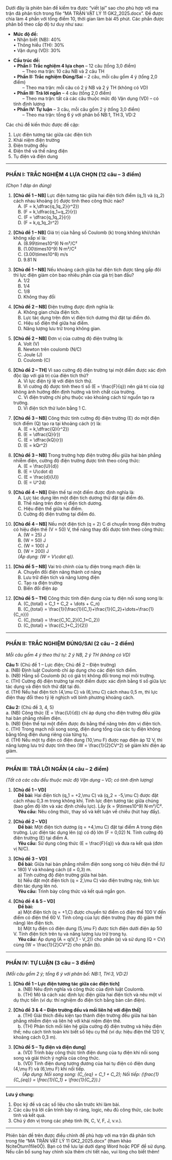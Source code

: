 Dưới đây là phiên bản đề kiểm tra được “viết lại” sao cho phù hợp với ma trận đã phân tích trong file “MA TRẬN VẬT LÝ 11 GK2_2025.docx”. Đề được chia làm 4 phần với tổng điểm 10, thời gian làm bài 45 phút. Các phần được phân bổ theo cấp độ tư duy như sau:

- **Mức độ đề:**  
  • Nhận biết (NB): 40%  
  • Thông hiểu (TH): 30%  
  • Vận dụng (VD): 30%

- **Cấu trúc đề:**  
  • **Phần I: Trắc nghiệm 4 lựa chọn** – 12 câu (tổng 3,0 điểm)  
  – Theo ma trận: 10 câu NB và 2 câu TH  
  • **Phần II: Trắc nghiệm Đúng/Sai** – 2 câu, mỗi câu gồm 4 ý (tổng 2,0 điểm)  
  – Theo ma trận: mỗi câu có 2 ý NB và 2 ý TH (không có VD)  
  • **Phần III: Trả lời ngắn** – 4 câu (tổng 2,0 điểm)  
  – Theo ma trận: tất cả các câu thuộc mức độ Vận dụng (VD) – có tính định lượng  
  • **Phần IV: Tự luận** – 3 câu, mỗi câu gồm 2 ý (tổng 3,0 điểm)  
  – Theo ma trận: tổng 6 ý với phân bố NB:1, TH:3, VD:2

Các chủ đề kiến thức được đề cập:  
1. Lực điện tương tác giữa các điện tích  
2. Khái niệm điện trường  
3. Điện trường đều  
4. Điện thế và thế năng điện  
5. Tụ điện và điện dung

---

### PHẦN I: TRẮC NGHIỆM 4 LỰA CHỌN (12 câu – 3 điểm)
*(Chọn 1 đáp án đúng)*

1. **[Chủ đề 1 – NB]** Lực điện tương tác giữa hai điện tích điểm \(q_1\) và \(q_2\) cách nhau khoảng \(r\) được tính theo công thức nào?  
 A. \(F = k\,\dfrac{q_1q_2}{r^2}\)  
 B. \(F = k\,\dfrac{q_1+q_2}{r}\)  
 C. \(F = \dfrac{q_1q_2}{r}\)  
 D. \(F = k\,q_1q_2r^2\)

2. **[Chủ đề 1 – NB]** Giá trị của hằng số Coulomb \(k\) trong không khí/chân không xấp xỉ là:  
 A. \(8.99\times10^9\) N·m²/C²  
 B. \(1.00\times10^9\) N·m²/C²  
 C. \(3.00\times10^8\) m/s  
 D. 9.81 N

3. **[Chủ đề 1 – NB]** Nếu khoảng cách giữa hai điện tích được tăng gấp đôi thì lực điện giảm còn bao nhiêu phần của giá trị ban đầu?  
 A. 1/2  
 B. 1/4  
 C. 1/8  
 D. Không thay đổi

4. **[Chủ đề 2 – NB]** Điện trường được định nghĩa là:  
 A. Không gian chứa điện tích.  
 B. Lực tác dụng trên đơn vị điện tích dương thử đặt tại điểm đó.  
 C. Hiệu số điện thế giữa hai điểm.  
 D. Năng lượng lưu trữ trong không gian.

5. **[Chủ đề 2 – NB]** Đơn vị của cường độ điện trường là:  
 A. Volt (V)  
 B. Newton trên coulomb (N/C)  
 C. Joule (J)  
 D. Coulomb (C)

6. **[Chủ đề 2 – TH]** Vì sao cường độ điện trường tại một điểm được xác định độc lập với giá trị của điện tích thử?  
 A. Vì lực điện tỷ lệ với điện tích thử.  
 B. Vì cường độ được tính theo tỉ số \(E = \frac{F}{q}\) nên giá trị của \(q\) không ảnh hưởng đến định hướng và tính chất của trường.  
 C. Vì điện trường chỉ phụ thuộc vào khoảng cách từ nguồn tạo ra trường.  
 D. Vì điện tích thử luôn bằng 1 C.

7. **[Chủ đề 3 – NB]** Công thức tính cường độ điện trường \(E\) do một điện tích điểm \(Q\) tạo ra tại khoảng cách \(r\) là:  
 A. \(E = k\,\dfrac{Q}{r^2}\)  
 B. \(E = \dfrac{Q}{r}\)  
 C. \(E = \dfrac{kQ}{r}\)  
 D. \(E = kQr^2\)

8. **[Chủ đề 3 – NB]** Trong trường hợp điện trường đều giữa hai bản phẳng nhiễm điện, cường độ điện trường được tính theo công thức:  
 A. \(E = \frac{U}{d}\)  
 B. \(E = U\cdot d\)  
 C. \(E = \frac{d}{U}\)  
 D. \(E = U^2d\)

9. **[Chủ đề 4 – NB]** Điện thế tại một điểm được định nghĩa là:  
 A. Lực tác dụng lên một điện tích dương thử đặt tại điểm đó.  
 B. Thế năng trên đơn vị điện tích dương.  
 C. Hiệu điện thế giữa hai điểm.  
 D. Cường độ điện trường tại điểm đó.

10. **[Chủ đề 4 – NB]** Nếu một điện tích \(q = 2\) C di chuyển trong điện trường có hiệu điện thế \(V = 50\) V, thế năng thay đổi được tính theo công thức:  
 A. \(W = 25\) J  
 B. \(W = 50\) J  
 C. \(W = 100\) J  
 D. \(W = 200\) J  
 *(Áp dụng: \(W = V\cdot q\)).*

11. **[Chủ đề 5 – NB]** Vai trò chính của tụ điện trong mạch điện là:  
 A. Chuyển đổi điện năng thành cơ năng  
 B. Lưu trữ điện tích và năng lượng điện  
 C. Tạo ra điện trường  
 D. Biến đổi điện áp

12. **[Chủ đề 5 – TH]** Công thức tính điện dung của tụ điện nối song song là:  
 A. \(C_{total} = C_1 + C_2 + \dots + C_n\)  
 B. \(C_{total} = \frac{1}{\frac{1}{C_1}+\frac{1}{C_2}+\dots+\frac{1}{C_n}}\)  
 C. \(C_{total} = \frac{C_1C_2}{C_1+C_2}\)  
 D. \(C_{total} = \frac{C_1+C_2}{2}\)

---

### PHẦN II: TRẮC NGHIỆM ĐÚNG/SAI (2 câu – 2 điểm)
*Mỗi câu gồm 4 ý theo thứ tự: 2 ý NB, 2 ý TH (không có VD)*

**Câu 1:** (Chủ đề 1 – Lực điện; Chủ đề 2 – Điện trường)  
a. (NB) Định luật Coulomb chỉ áp dụng cho các điện tích điểm.  
b. (NB) Hằng số Coulomb \(k\) có giá trị không đổi trong mọi môi trường.  
c. (TH) Cường độ điện trường tại một điểm được xác định bằng tỉ số giữa lực tác dụng và điện tích thử đặt tại đó.  
d. (TH) Nếu hai điện tích \(4\,\mu C\) và \(6\,\mu C\) cách nhau 0,5 m, thì lực điện thay đổi theo tỷ lệ nghịch với bình phương khoảng cách.

**Câu 2:** (Chủ đề 3, 4, 5)  
a. (NB) Công thức \(E = \frac{U}{d}\) chỉ áp dụng cho điện trường đều giữa hai bản phẳng nhiễm điện.  
b. (NB) Điện thế tại một điểm được đo bằng thế năng trên đơn vị điện tích.  
c. (TH) Trong mạch nối song song, điện dung tổng của các tụ điện không bằng tổng điện dung riêng của từng tụ.  
d. (TH) Nếu một tụ điện có điện dung \(10\,\mu F\) được nạp điện áp 12 V, thì năng lượng lưu trữ được tính theo \(W = \frac{1}{2}CV^2\) sẽ giảm khi điện áp giảm.

---

### PHẦN III: TRẢ LỜI NGẮN (4 câu – 2 điểm)
*(Tất cả các câu đều thuộc mức độ Vận dụng – VD; có tính định lượng)*

1. **[Chủ đề 1 – VD]**  
 **Đề bài:** Hai điện tích \(q_1 = +2\,\mu C\) và \(q_2 = -5\,\mu C\) được đặt cách nhau 0,3 m trong không khí. Tính lực điện tương tác giữa chúng (bao gồm độ lớn và xác định chiều lực). Lấy \(k = 9\times10^9\) N·m²/C².  
 **Yêu cầu:** Nêu công thức, thay số và kết luận về chiều (hút hay đẩy).

2. **[Chủ đề 2 – VD]**  
 **Đề bài:** Một điện tích dương \(q = +4\,\mu C\) đặt tại điểm A trong điện trường. Lực điện tác dụng lên \(q\) có độ lớn \(F = 0,02\) N. Tính cường độ điện trường \(E\) tại điểm A.  
 **Yêu cầu:** Sử dụng công thức \(E = \frac{F}{q}\) và đưa ra kết quả (đơn vị N/C).

3. **[Chủ đề 3 – VD]**  
 **Đề bài:** Giữa hai bản phẳng nhiễm điện song song có hiệu điện thế \(U = 180\) V và khoảng cách \(d = 0,3\) m.  
 a) Tính cường độ điện trường giữa hai bản.  
 b) Nếu đặt một điện tích \(q = 2\,\mu C\) vào điện trường này, tính lực điện tác dụng lên nó.  
 **Yêu cầu:** Trình bày công thức và kết quả ngắn gọn.

4. **[Chủ đề 4 & 5 – VD]**  
 **Đề bài:**  
 a) Một điện tích \(q = +1\,C\) được chuyển từ điểm có điện thế 100 V đến điểm có điện thế 60 V. Tính công của lực điện trường (hay độ giảm thế năng) lên điện tích.  
 b) Một tụ điện có điện dung \(5\,\mu F\) được tích điện dưới điện áp 50 V. Tính điện tích trên tụ và năng lượng lưu trữ trong tụ.  
 **Yêu cầu:** Áp dụng \(A = q(V_1 - V_2)\) cho phần (a) và sử dụng \(Q = CV\) cùng \(W = \frac{1}{2}CV^2\) cho phần (b).

---

### PHẦN IV: TỰ LUẬN (3 câu – 3 điểm)
*(Mỗi câu gồm 2 ý; tổng 6 ý với phân bố: NB:1, TH:3, VD:2)*

1. **[Chủ đề 1 – Lực điện tương tác giữa các điện tích]**  
 a. (NB) Nêu định nghĩa và công thức của định luật Coulomb.  
 b. (TH) Mô tả cách xác định lực điện giữa hai điện tích và nêu một ví dụ thực tiễn (ví dụ: thí nghiệm đo điện tích bằng bàn cân điện).

2. **[Chủ đề 3 & 4 – Điện trường đều và mối liên hệ với điện thế]**  
 a. (TH) Giải thích điều kiện tạo thành điện trường đều giữa hai bản phẳng nhiễm điện và liên hệ với khái niệm điện thế.  
 b. (TH) Phân tích mối liên hệ giữa cường độ điện trường và hiệu điện thế; nêu cách tính toán khi biết số liệu cụ thể (ví dụ: hiệu điện thế 120 V, khoảng cách 0,3 m).

3. **[Chủ đề 5 – Tụ điện và điện dung]**  
 a. (VD) Trình bày công thức tính điện dung của tụ điện khi nối song song và giải thích ý nghĩa của công thức.  
 b. (VD) Tính điện dung tương đương của hai tụ điện có điện dung \(4\,\mu F\) và \(6\,\mu F\) khi nối tiếp.  
  *(Áp dụng: Nối song song: \(C_{eq} = C_1 + C_2\); Nối tiếp: \(\frac{1}{C_{eq}} = \frac{1}{C_1} + \frac{1}{C_2}\).)*

---

**Lưu ý chung:**  
1. Đọc kỹ đề và các số liệu cho sẵn trước khi làm bài.  
2. Các câu trả lời cần trình bày rõ ràng, logic, nêu đủ công thức, các bước tính và kết quả.  
3. Chú ý đơn vị trong các phép tính (N, C, V, F, J, v.v.).

---

Phiên bản đề trên được điều chỉnh để phù hợp với ma trận đã phân tích trong file “MA TRẬN VẬT LÝ 11 GK2_2025.docx” (tham khảo citeturn1file0). Bạn có thể lưu lại dưới dạng Word hoặc PDF để sử dụng. Nếu cần bổ sung hay chỉnh sửa thêm chi tiết nào, vui lòng cho biết thêm!
